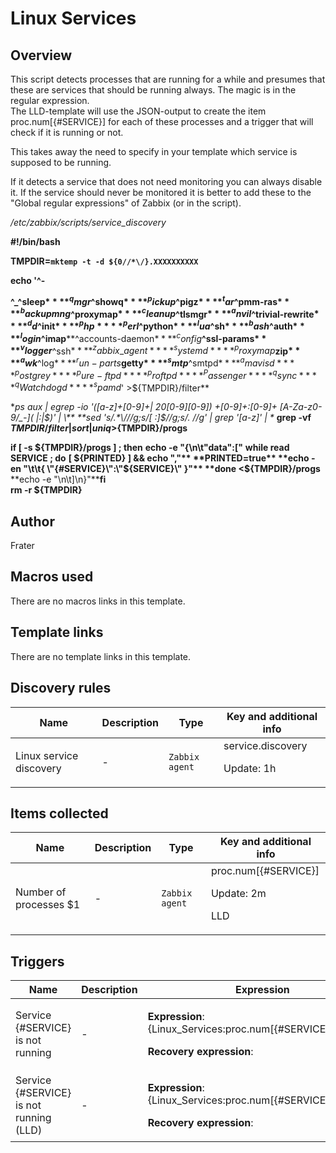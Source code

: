 # Linux Services

## Overview

This script detects processes that are running for a while and presumes that these are services that should be running always. The magic is in the regular expression.  
The LLD-template will use the JSON-output to create the item proc.num[{#SERVICE}] for each of these processes and a trigger that will check if it is running or not.


This takes away the need to specify in your template which service is supposed to be running.


If it detects a service that does not need monitoring you can always disable it. If the service should never be monitored it is better to add these to the "Global regular expressions" of Zabbix (or in the script).


 */etc/zabbix/scripts/service\_discovery*


**#!/bin/bash**


**TMPDIR=`mktemp -t -d ${0//*\/}.XXXXXXXXXX`**


**echo '^-**


**^\_****^sleep$****^qmgr$****^showq$****^pickup$****^pigz$****^tar$****^pmm-ras$****^backupmng$****^proxymap$****^cleanup$****^tlsmgr$****^anvil$****^trivial-rewrite$****^dd$****^init$****^php****^perl$****^python$****^lua$****^sh$****^bash$****^auth$****^login$****^imap****^accounts-daemon$****^config$****^ssl-params$****^vlogger$****^ssh$****^zabbix\_agent****^systemd****^proxymap$****zip$****^awk$****^log$****^run-parts$****getty$****^smtp$****^smtpd$****^amavisd****^postgrey****^pure-ftpd****^proftpd****^Passenger****^qsync****^qWatchdogd****^spamd$' >${TMPDIR}/filter**


**ps aux | egrep -io '([a-z]+[0-9]+| 20[0-9][0-9]) +[0-9]+:[0-9]+ [A-Za-z0-9/\_-]*( |:|$)' | \** **sed 's/.*\///g;s/[ :]$//g;s/.* //g' | grep '[a-z]' | \** **grep -vf ${TMPDIR}/filter | sort | uniq >${TMPDIR}/progs**


**if [ -s ${TMPDIR}/progs ] ; then** **echo -e "{\n\t\"data\":["** **while read SERVICE ; do** **[ ${PRINTED} ] && echo ","** **PRINTED=true** **echo -en "\t\t{ \"{#SERVICE}\":\"${SERVICE}\" }"** **done <${TMPDIR}/progs** **echo -e "\n\t]\n}"****fi**  
**rm -r ${TMPDIR}**


 



## Author

Frater

## Macros used

There are no macros links in this template.

## Template links

There are no template links in this template.

## Discovery rules

|Name|Description|Type|Key and additional info|
|----|-----------|----|----|
|Linux service discovery|<p>-</p>|`Zabbix agent`|service.discovery<p>Update: 1h</p>|


## Items collected

|Name|Description|Type|Key and additional info|
|----|-----------|----|----|
|Number of processes $1|<p>-</p>|`Zabbix agent`|proc.num[{#SERVICE}]<p>Update: 2m</p><p>LLD</p>|


## Triggers

|Name|Description|Expression|Priority|
|----|-----------|----------|--------|
|Service {#SERVICE} is not running|<p>-</p>|<p>**Expression**: {Linux_Services:proc.num[{#SERVICE}].last()}=0</p><p>**Recovery expression**: </p>|high|
|Service {#SERVICE} is not running (LLD)|<p>-</p>|<p>**Expression**: {Linux_Services:proc.num[{#SERVICE}].last()}=0</p><p>**Recovery expression**: </p>|high|
